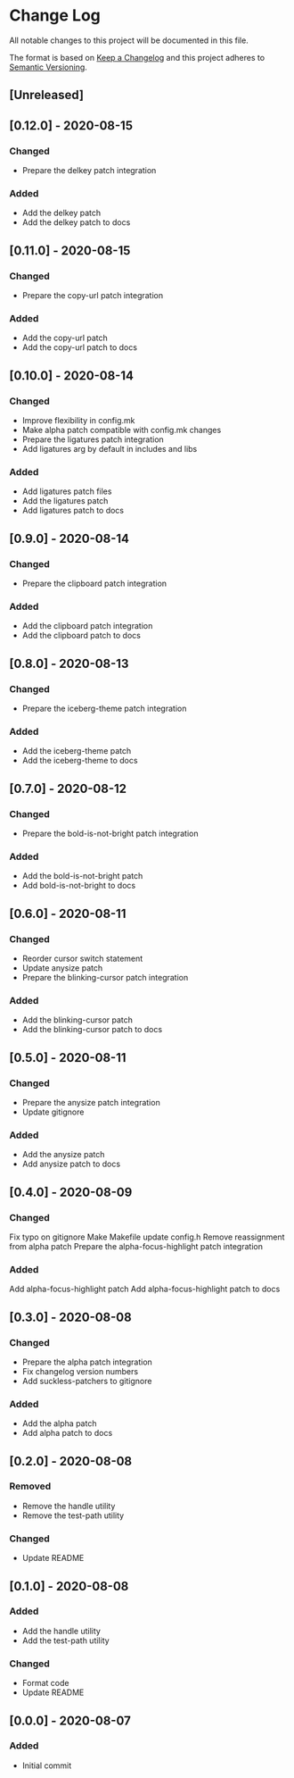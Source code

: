 
# Change Log
All notable changes to this project will be documented in this file.

The format is based on [Keep a Changelog](http://keepachangelog.com/)
and this project adheres to [Semantic Versioning](http://semver.org/).

## [Unreleased]

## [0.12.0] - 2020-08-15

### Changed

- Prepare the delkey patch integration

### Added

- Add the delkey patch
- Add the delkey patch to docs

## [0.11.0] - 2020-08-15

### Changed

- Prepare the copy-url patch integration

### Added

- Add the copy-url patch
- Add the copy-url patch to docs

## [0.10.0] - 2020-08-14

### Changed

-  Improve flexibility in config.mk
-  Make alpha patch compatible with config.mk changes
-  Prepare the ligatures patch integration
-  Add ligatures arg by default in includes and libs

### Added

- Add ligatures patch files
- Add the ligatures patch
- Add ligatures patch to docs

## [0.9.0] - 2020-08-14

### Changed

- Prepare the clipboard patch integration

### Added

- Add the clipboard patch integration
- Add the clipboard patch to docs

## [0.8.0] - 2020-08-13

### Changed

- Prepare the iceberg-theme patch integration

### Added

- Add the iceberg-theme patch
- Add the iceberg-theme to docs

## [0.7.0] - 2020-08-12

### Changed

- Prepare the bold-is-not-bright patch integration

### Added

- Add the bold-is-not-bright patch
- Add bold-is-not-bright to docs

## [0.6.0] - 2020-08-11

### Changed

- Reorder cursor switch statement
- Update anysize patch
- Prepare the blinking-cursor patch integration

### Added

- Add the blinking-cursor patch
- Add the blinking-cursor patch to docs

## [0.5.0] - 2020-08-11

### Changed

- Prepare the anysize patch integration
- Update gitignore

### Added

- Add the anysize patch
- Add anysize patch to docs

## [0.4.0] - 2020-08-09

### Changed

Fix typo on gitignore
Make Makefile update config.h
Remove reassignment from alpha patch
Prepare the alpha-focus-highlight patch integration

### Added

Add alpha-focus-highlight  patch
Add alpha-focus-highlight patch to docs

## [0.3.0] - 2020-08-08

### Changed

- Prepare the alpha patch integration
- Fix changelog version numbers
- Add suckless-patchers to gitignore

### Added

- Add the alpha patch
- Add alpha patch to docs

## [0.2.0] - 2020-08-08

### Removed

- Remove the handle utility
- Remove the test-path utility

### Changed

- Update README

## [0.1.0] - 2020-08-08

### Added

- Add the handle utility
- Add the test-path utility

### Changed

- Format code
- Update README

## [0.0.0] - 2020-08-07

### Added

- Initial commit

